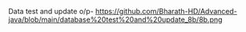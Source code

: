 Data test and update o/p- https://github.com/Bharath-HD/Advanced-java/blob/main/database%20test%20and%20update_8b/8b.png
